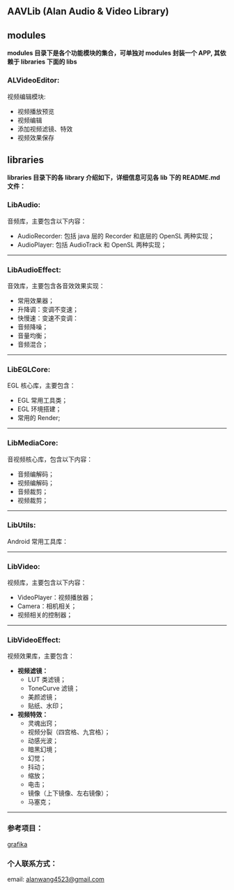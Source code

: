 ## AAVLib (Alan Audio & Video Library)


## modules
**modules 目录下是各个功能模块的集合，可单独对 modules 封装一个 APP, 其依赖于 libraries 下面的 libs**
### ALVideoEditor:
视频编辑模块:
- 视频播放预览
- 视频编辑
- 添加视频滤镜、特效
- 视频效果保存


## libraries
**libraries 目录下的各 library 介绍如下，详细信息可见各 lib 下的 README.md 文件：**
### LibAudio:
音频库，主要包含以下内容：
- AudioRecorder: 包括 java 层的 Recorder 和底层的 OpenSL 两种实现；
- AudioPlayer: 包括 AudioTrack 和 OpenSL 两种实现；
---

### LibAudioEffect:
音效库，主要包含各音效效果实现：
- 常用效果器；
- 升降调：变调不变速；
- 快慢速：变速不变调：
- 音频降噪；
- 音量均衡；
- 音频混合；
---

### LibEGLCore:
EGL 核心库，主要包含：
- EGL 常用工具类；
- EGL 环境搭建；
- 常用的 Render;
---

### LibMediaCore:
音视频核心库，包含以下内容：
- 音频编解码；
- 视频编解码；
- 音频裁剪；
- 视频裁剪；
---

### LibUtils:
Android 常用工具库：

---

### LibVideo:
视频库，主要包含以下内容：
- VideoPlayer：视频播放器；
- Camera：相机相关；
- 视频相关的控制器；
---

### LibVideoEffect:
视频效果库，主要包含：
- **视频滤镜：**
    - LUT 类滤镜；
    - ToneCurve 滤镜；
    - 美颜滤镜；
    - 贴纸、水印；
- **视频特效：**
    - 灵魂出窍；
    - 视频分裂（四宫格、九宫格）；
    - 动感光波；
    - 暗黑幻境；
    - 幻觉；
    - 抖动；
    - 缩放；
    - 电击；
    - 镜像（上下镜像、左右镜像）；
    - 马塞克；
---

### 参考项目：
[grafika](https://github.com/google/grafika)


### 个人联系方式：
email: alanwang4523@gmail.com